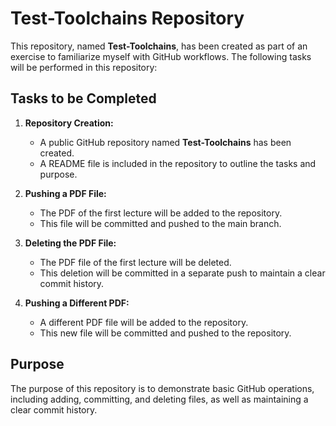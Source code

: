# Test-Toolchains Repository

This repository, named **Test-Toolchains**, has been created as part of an exercise to familiarize myself with GitHub workflows. The following tasks will be performed in this repository:

## Tasks to be Completed

1. **Repository Creation:**
   - A public GitHub repository named **Test-Toolchains** has been created.
   - A README file is included in the repository to outline the tasks and purpose.

2. **Pushing a PDF File:**
   - The PDF of the first lecture will be added to the repository.
   - This file will be committed and pushed to the main branch.

3. **Deleting the PDF File:**
   - The PDF file of the first lecture will be deleted.
   - This deletion will be committed in a separate push to maintain a clear commit history.

4. **Pushing a Different PDF:**
   - A different PDF file will be added to the repository.
   - This new file will be committed and pushed to the repository.

## Purpose

The purpose of this repository is to demonstrate basic GitHub operations, including adding, committing, and deleting files, as well as maintaining a clear commit history.
